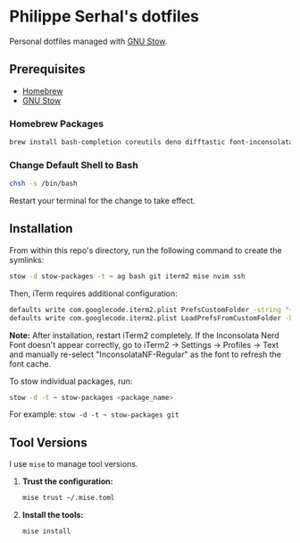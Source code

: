 # Philippe Serhal's dotfiles

Personal dotfiles managed with [GNU Stow](https://www.gnu.org/software/stow/).

## Prerequisites

- [Homebrew](https://brew.sh/)
- [GNU Stow](https://www.gnu.org/software/stow/)

### Homebrew Packages

```bash
brew install bash-completion coreutils deno difftastic font-inconsolata-nerd-font gh git gnupg htop hub mise neovim ripgrep shellcheck starship stow the_silver_searcher tree-sitter wget
```

### Change Default Shell to Bash

```bash
chsh -s /bin/bash
```

Restart your terminal for the change to take effect.

## Installation

From within this repo's directory, run the following command to create the symlinks:

```bash
stow -d stow-packages -t ~ ag bash git iterm2 mise nvim ssh
```

Then, iTerm requires additional configuration:

```bash
defaults write com.googlecode.iterm2.plist PrefsCustomFolder -string "~/Projects/dotfiles"
defaults write com.googlecode.iterm2.plist LoadPrefsFromCustomFolder -bool true
```

**Note:** After installation, restart iTerm2 completely. If the Inconsolata Nerd Font doesn't appear correctly, go to iTerm2 → Settings → Profiles → Text and manually re-select "InconsolataNF-Regular" as the font to refresh the font cache.

To stow individual packages, run:

```bash
stow -d -t ~ stow-packages <package_name>
```

For example: `stow -d -t ~ stow-packages git`

## Tool Versions

I use `mise` to manage tool versions.

1.  **Trust the configuration:**

    ```bash
    mise trust ~/.mise.toml
    ```

2.  **Install the tools:**

    ```bash
    mise install
    ```
